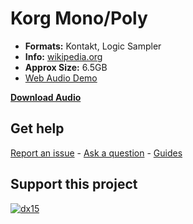 
# Korg Mono/Poly 

-   **Formats:** Kontakt, Logic Sampler
 -  **Info:** [wikipedia.org](https://en.wikipedia.org/wiki/Korg_Mono/Poly/)
 - **Approx Size:**  6.5GB  
 - [Web Audio Demo](https://www.modularsamples.com/Demos/demos/monopoly.html)

**[Download Audio](https://github.com/publicsamples/Korg-MonoPoly/releases/tag/1.0)**


## **Get help**

[Report an issue](https://github.com/publicsamples/home/issues) - [Ask a question](https://github.com/publicsamples/home/discussions) - [Guides](https://github.com/publicsamples/home/wiki)

## **Support this project**

[
![dx15](https://www.modularsamples.com/img/msdx.png)
](https://www.modularsamples.com/dx-15-for-kontakt/)

